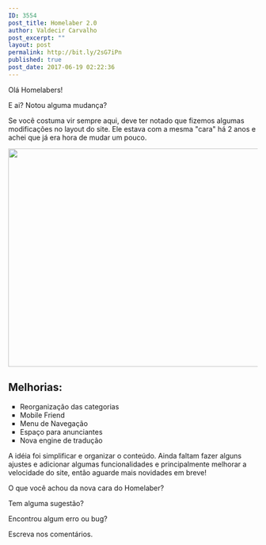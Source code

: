 ```yaml
---
ID: 3554
post_title: Homelaber 2.0
author: Valdecir Carvalho
post_excerpt: ""
layout: post
permalink: http://bit.ly/2sG7iPn
published: true
post_date: 2017-06-19 02:22:36
---
```

Olá Homelabers!

E ai? Notou alguma mudança?

Se você costuma vir sempre aqui, deve ter notado que fizemos algumas modificações no layout do site. Ele estava com a mesma "cara" há 2 anos e achei que já era hora de mudar um pouco.

<img class="aligncenter size-full wp-image-3555" src="http://homelaber.com.br/site/wp-content/uploads/2017/06/homelaber-new-site.png" alt="" width="800" height="440" />
<h2>Melhorias:</h2>
<ul style="list-style-type: square;">
 	<li>Reorganização das categorias</li>
 	<li>Mobile Friend</li>
 	<li>Menu de Navegação</li>
 	<li>Espaço para anunciantes</li>
 	<li>Nova engine de tradução</li>
</ul>
A idéia foi simplificar e organizar o conteúdo. Ainda faltam fazer alguns ajustes e adicionar algumas funcionalidades e principalmente melhorar a velocidade do site, então aguarde mais novidades em breve!

O que você achou da nova cara do Homelaber?

Tem alguma sugestão?

Encontrou algum erro ou bug?

Escreva nos comentários.